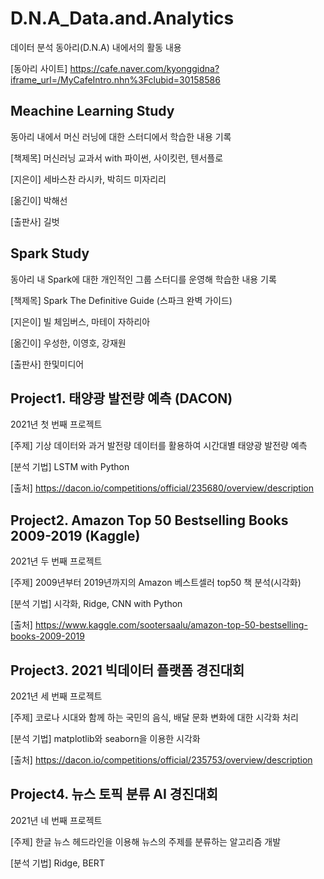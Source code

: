 # D.N.A_Data.and.Analytics
데이터 분석 동아리(D.N.A) 내에서의 활동 내용

[동아리 사이트] https://cafe.naver.com/kyonggidna?iframe_url=/MyCafeIntro.nhn%3Fclubid=30158586

## Meachine Learning Study
동아리 내에서 머신 러닝에 대한 스터디에서 학습한 내용 기록

[책제목] 머신러닝 교과서 with 파이썬, 사이킷런, 텐서플로

[지은이] 세바스찬 라시카, 박히드 미자리리

[옮긴이] 박해선

[출판사] 길벗

## Spark Study
동아리 내 Spark에 대한 개인적인 그룹 스터디를 운영해 학습한 내용 기록

[책제목] Spark The Definitive Guide (스파크 완벽 가이드)

[지은이] 빌 체임버스, 마테이 자하리아

[옮긴이] 우성한, 이영호, 강재원

[출판사] 한및미디어

## Project1. 태양광 발전량 예측 (DACON)
2021년 첫 번째 프로젝트

[주제] 기상 데이터와 과거 발전량 데이터를 활용하여 시간대별 태양광 발전량 예측

[분석 기법] LSTM with Python

[출처] https://dacon.io/competitions/official/235680/overview/description

## Project2. Amazon Top 50 Bestselling Books 2009-2019 (Kaggle)
2021년 두 번째 프로젝트

[주제] 2009년부터 2019년까지의 Amazon 베스트셀러 top50 책 분석(시각화)

[분석 기법] 시각화, Ridge, CNN with Python

[출처] https://www.kaggle.com/sootersaalu/amazon-top-50-bestselling-books-2009-2019

## Project3. 2021 빅데이터 플랫폼 경진대회
2021년 세 번째 프로젝트

[주제] 코로나 시대와 함께 하는 국민의 음식, 배달 문화 변화에 대한 시각화 처리

[분석 기법] matplotlib와 seaborn을 이용한 시각화 

[출처]  https://dacon.io/competitions/official/235753/overview/description

## Project4. 뉴스 토픽 분류 AI 경진대회

2021년 네 번째 프로젝트

[주제] 한글 뉴스 헤드라인을 이용해 뉴스의 주제를 분류하는 알고리즘 개발

[분석 기법] Ridge, BERT 
